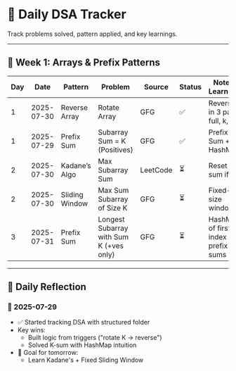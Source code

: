# 📅 Daily DSA Tracker

Track problems solved, pattern applied, and key learnings.

---

## 🔁 Week 1: Arrays & Prefix Patterns

| Day | Date       | Pattern       | Problem                                 | Source     | Status | Notes / Learnings                       |
|-----|------------|----------------|------------------------------------------|------------|--------|-----------------------------------------|
| 1   | 2025-07-30 | Reverse Array  | Rotate Array                             | GFG        | ✅     | Reverse in 3 parts: full, k, rest       |
| 1   | 2025-07-29 | Prefix Sum     | Subarray Sum = K (Positives)             | GFG        | ✅     | Prefix Sum + HashMap                    |
| 2   | 2025-07-30 | Kadane’s Algo  | Max Subarray Sum                         | LeetCode   | ⏳     | Reset sum if < 0                        |
| 2   | 2025-07-30 | Sliding Window | Max Sum Subarray of Size K               | GFG        | ⏳     | Fixed-size window                       |
| 3   | 2025-07-31 | Prefix Sum     | Longest Subarray with Sum K (+ves only)  | GFG        | ⏳     | HashMap of first index of prefix sums   |

---

## 🧠 Daily Reflection

### 📅 2025-07-29
- ✅ Started tracking DSA with structured folder
- Key wins:
  - Built logic from triggers ("rotate K → reverse")
  - Solved K-sum with HashMap intuition
- 📌 Goal for tomorrow:
  - Learn Kadane's + Fixed Sliding Window
